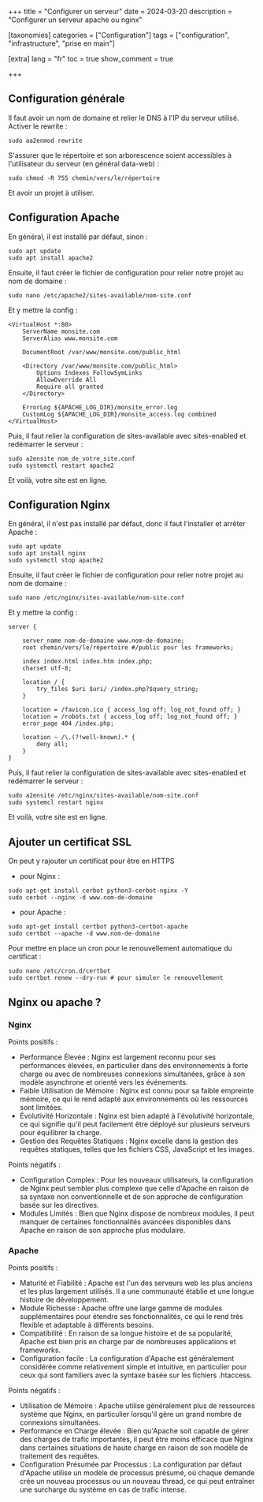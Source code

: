 +++
title = "Configurer un serveur"
date = 2024-03-20
description = "Configurer un serveur apache ou nginx"

[taxonomies]
categories = ["Configuration"]
tags = ["configuration", "infrastructure", "prise en main"]

[extra]
lang = "fr"
toc = true
show_comment = true

+++

## Configuration générale

Il faut avoir un nom de domaine et relier le DNS à l'IP du serveur utilisé.
Activer le rewrite :
```
sudo aa2enmod rewrite
```

S'assurer que le répertoire et son arborescence soient accessibles à l'utilisateur du serveur (en général data-web) :
```
sudo chmod -R 755 chemin/vers/le/répertoire
```

Et avoir un projet à utiliser.

## Configuration Apache

En général, il est installé par défaut, sinon :
```
sudo apt update
sudo apt install apache2
```

Ensuite, il faut créer le fichier de configuration pour relier notre projet au nom de domaine :
```
sudo nano /etc/apache2/sites-available/nom-site.conf
```

Et y mettre la config :
```
<VirtualHost *:80>
    ServerName monsite.com
    ServerAlias www.monsite.com

    DocumentRoot /var/www/monsite.com/public_html

    <Directory /var/www/monsite.com/public_html>
        Options Indexes FollowSymLinks
        AllowOverride All
        Require all granted
    </Directory>

    ErrorLog ${APACHE_LOG_DIR}/monsite_error.log
    CustomLog ${APACHE_LOG_DIR}/monsite_access.log combined
</VirtualHost>

```

Puis, il faut relier la configuration de sites-available avec sites-enabled et redémarrer le serveur :
```
sudo a2ensite nom_de_votre_site.conf
sudo systemctl restart apache2
```

Et voilà, votre site est en ligne.


## Configuration Nginx

En général, il n'est pas installé par défaut, donc il faut l'installer et arrêter Apache :
```
sudo apt update
sudo apt install nginx
sudo systemctl stop apache2 
```

Ensuite, il faut créer le fichier de configuration pour relier notre projet au nom de domaine :
```
sudo nano /etc/nginx/sites-available/nom-site.conf
```

Et y mettre la config :
```
server {

    server_name nom-de-domaine www.nom-de-domaine;
    root chemin/vers/le/répertoire #/public pour les frameworks;

    index index.html index.htm index.php;
    charset utf-8;

    location / {
        try_files $uri $uri/ /index.php?$query_string;
    }

    location = /favicon.ico { access_log off; log_not_found off; }
    location = /robots.txt { access_log off; log_not_found off; }
    error_page 404 /index.php;

    location ~ /\.(?!well-known).* {
        deny all;
    }
}
```

Puis, il faut relier la configuration de sites-available avec sites-enabled et redémarrer le serveur :
```
sudo a2ensite /etc/nginx/sites-available/nom-site.conf
sudo systemcl restart nginx
```

Et voilà, votre site est en ligne.


## Ajouter un certificat SSL

On peut y rajouter un certificat pour être en HTTPS 
* pour Nginx :
```
sudo apt-get install cerbot python3-cerbot-nginx -Y
sudo cerbot --nginx -d www.nom-de-domaine
```

* pour Apache :
```
sudo apt-get install certbot python3-certbot-apache
sudo certbot --apache -d www.nom-de-domaine
```

Pour mettre en place un cron pour le renouvellement automatique du certificat :
```
sudo nano /etc/cron.d/certbot
sudo certbot renew --dry-run # pour simuler le renouvellement
```

## Nginx ou apache ?

### Nginx

Points positifs :
* Performance Élevée : Nginx est largement reconnu pour ses performances élevées, en particulier dans des environnements à forte charge ou avec de nombreuses connexions simultanées, grâce à son modèle asynchrone et orienté vers les événements.
* Faible Utilisation de Mémoire : Nginx est connu pour sa faible empreinte mémoire, ce qui le rend adapté aux environnements où les ressources sont limitées.
* Évolutivité Horizontale : Nginx est bien adapté à l'évolutivité horizontale, ce qui signifie qu'il peut facilement être déployé sur plusieurs serveurs pour équilibrer la charge.
* Gestion des Requêtes Statiques : Nginx excelle dans la gestion des requêtes statiques, telles que les fichiers CSS, JavaScript et les images.

Points négatifs :
* Configuration Complex : Pour les nouveaux utilisateurs, la configuration de Nginx peut sembler plus complexe que celle d'Apache en raison de sa syntaxe non conventionnelle et de son approche de configuration basée sur les directives.
* Modules Limités : Bien que Nginx dispose de nombreux modules, il peut manquer de certaines fonctionnalités avancées disponibles dans Apache en raison de son approche plus modulaire.

### Apache

Points positifs :
* Maturité et Fiabilité : Apache est l'un des serveurs web les plus anciens et les plus largement utilisés. Il a une communauté établie et une longue histoire de développement.
* Module Richesse : Apache offre une large gamme de modules supplémentaires pour étendre ses fonctionnalités, ce qui le rend très flexible et adaptable à différents besoins.
* Compatibilité : En raison de sa longue histoire et de sa popularité, Apache est bien pris en charge par de nombreuses applications et frameworks.
* Configuration facile : La configuration d'Apache est généralement considérée comme relativement simple et intuitive, en particulier pour ceux qui sont familiers avec la syntaxe basée sur les fichiers .htaccess.

Points négatifs :
* Utilisation de Mémoire : Apache utilise généralement plus de ressources système que Nginx, en particulier lorsqu'il gère un grand nombre de connexions simultanées.
* Performance en Charge élevée : Bien qu'Apache soit capable de gérer des charges de trafic importantes, il peut être moins efficace que Nginx dans certaines situations de haute charge en raison de son modèle de traitement des requêtes.
* Configuration Présumée par Processus : La configuration par défaut d'Apache utilise un modèle de processus présumé, où chaque demande crée un nouveau processus ou un nouveau thread, ce qui peut entraîner une surcharge du système en cas de trafic intense.